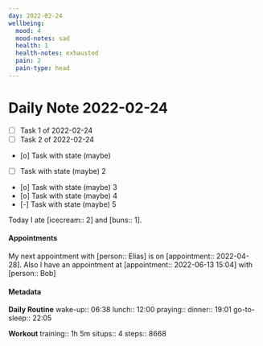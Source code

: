 ```yaml
---
day: 2022-02-24
wellbeing:
  mood: 4
  mood-notes: sad
  health: 1
  health-notes: exhausted
  pain: 2
  pain-type: head
---
```


# Daily Note 2022-02-24

- [ ] Task 1 of 2022-02-24
- [ ] Task 2 of 2022-02-24
- [o] Task with state (maybe)
- [ ] Task with state (maybe) 2
- [o] Task with state (maybe) 3
- [o] Task with state (maybe) 4
- [-] Task with state (maybe) 5

Today I ate [icecream:: 2] and [buns:: 1].

#### Appointments
My next appointment with [person:: Elias] is on [appointment:: 2022-04-28].
Also I have an appointment at [appointment:: 2022-06-13 15:04] with [person:: Bob]

#### Metadata

**Daily Routine**
wake-up:: 06:38
lunch:: 12:00
praying:: 
dinner:: 19:01
go-to-sleep:: 22:05

**Workout**
training:: 1h 5m
situps:: 4
steps:: 8668
